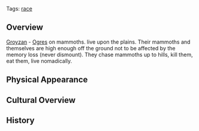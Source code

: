 Tags: [race](Races)

## Overview

[Groyzan](Groyzan) - [Ogres](Ogres) on mammoths. live upon the plains. Their mammoths and themselves are high enough off the ground not to be affected by the memory loss (never dismount). They chase mammoths up to hills, kill them, eat them, live nomadically. 

## Physical Appearance



## Cultural Overview



## History


